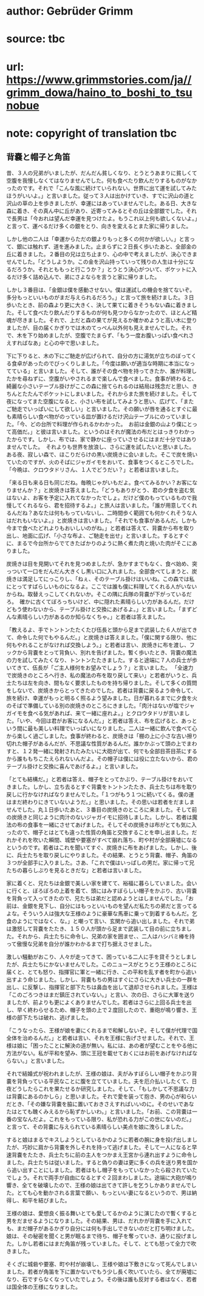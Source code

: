 # author: Gebrüder Grimm
# source: tbc
# url: https://www.grimmstories.com/ja//grimm_dowa/haino_to_boshi_to_tsunobue
# note: copyright of translation tbc

## 背嚢と帽子と角笛 

昔、３人の兄弟がいましたが、だんだん貧しくなり、とうとうあまりに貧しくて空腹を我慢しなくてはなりませんでした。何も食べたり飲んだりするものがなかったのです。それで「こんな風に続けていられない。世界に出て運を試してみたほうがいいよ。」と言いました。従って３人は出かけていき、すでに沢山の道と沢山の草の上を歩きましたが、幸運にはあっていませんでした。ある日、大きな森に着き、その真ん中に丘があり、近寄ってみるとその丘は全部銀でした。それで長男は「今おれは望んだ幸運を見つけたよ。もうこれ以上何も欲しくないよ。」と言って、運べるだけ多くの銀をとり、向きを変えるとまた家に帰りました。

しかし他の二人は「幸運からただの銀よりもっと多くの何かが欲しい。」と言って、銀には触れず、道を進みました。止まらずに２日長く歩いたあと、全部金の丘に着きました。２番目の兄は立ち止まり、心の中で考えましたが、決心できませんでした。「どうしようか。この金を沢山持っていって残りの人生は十分になるだろうか。それとももっと行こうか？」とうとう決心がついて、ポケットに入るだけ多く詰め込んで、弟にさよならを言うと家に帰りました。

しかし３番目は、「金銀は僕を感動させない。僕は運試しの機会を捨てないぞ。多分もっといいものがまだ与えられるだろう。」と言って旅を続けました。３日歩いたとき、前の森より更に大きく、決して果てに着きそうもない森に着きました。そして食べたり飲んだりするものが何も見つからなかったので、ほとんど精魂が尽きました。それで、上だと森の果てが見えるか確かめようと高い木に登りましたが、目の届くかぎりでは木のてっぺん以外何も見えませんでした。それで、木を下り始めましたが、空腹でたまらず、「もう一度お腹いっぱい食べれさえすればなあ」と心の中で思いました。

下に下りると、木の下にご馳走が広げられて、自分の方に湯気が立ちのぼってくる食卓があったのでびっくりしました。「今度は願いが適当な時期に本当になってている」と言いました。そして、誰がその食べ物を持ってきたか、誰が料理したかを尋ねずに、空腹がいやされるまで楽しんで食べました。食事が終わると、綺麗な小さいテーブル掛けがここの森に捨てられるのは結局は残念だと思い、きちんとたたんでポケットにしまいました。それからまた旅を続けました。そして夜になってまた空腹になると、小さい布を試してみようと思い、広げて、「またご馳走でいっぱいにして欲しい」と言いました。その願いが唇を通るとすぐに最も素晴らしい食べ物がのっている皿が置けるだけ沢山テーブルにのっていました。「今、どの台所で料理が作られるかわかった。　お前は金銀の山より僕にとって高価だ。」と彼は言いました。というのはそれが魔法の布だとはっきりわかったからです。しかし、布では、家で静かに座っていさせるにはまだ十分ではありませんでした。　それよりも世界を放浪し、さらに運を試したいと思いました。ある夜、寂しい森で、ほこりだらけの黒い炭焼きに会いました。そこで炭を焼いていたのですが、火のそばにジャガイモをおいて、食事をつくるところでした。「今晩は、クロウタドリさん、１人でどうだい？」と若者は言いました。

「来る日も来る日も同じだね。毎晩じゃがいもだよ。食べてみるかい？お客になりませんか？」と炭焼きは答えました。「どうもありがとう、君の夕食を盗む気はないよ、お客を予定に入れてなかったでしょ。だけど僕のもっているもので我慢してくれるなら、君を招待するよ。」と旅人は言いました。「誰が用意してくれるんだね？あなたは何ももっていないし、二時間歩く範囲ても何かくれそうな人はだれもいないよ。」と炭焼きは言いました。「それでも食事があるんだ。しかも今まで食べたどれよりもおいしいのがね。」と若者は答えて、背嚢から布を取り出し、地面に広げ、「小さな布よ、ご馳走を出せ」と言いました。するとすぐに、まるで今台所からでてきたばかりのように熱く煮た肉と焼いた肉がそこにありました。

炭焼きは目を見開いてそれを見つめましたが、急かすまでもなく、食べ始め、突っついて一口をだんだん大きくし黒い口に入れました。全部食べてしまうと、炭焼きは満足してにっこりし、「ねぇ、そのテーブル掛けはいいね。この森では私にとってすばらしいものになるよ。ここでは誰も僕に料理してくれる人がいないからね。取替えっこしてくれないか。そこの隅に兵隊の背嚢が下がっているだろ。　確かに古くてぼろっちいけど、中に隠れた素晴らしい力があるんだ。だけどもう使わないから、テーブル掛けと交換にあげるよ。」と言いました。「まずどんな素晴らしい力があるのか知らなくちゃ。」と若者は答えました。

「教えるよ、手でトントンたたくたび伍長と頭から足まで武装した６人が出てきて、命令した何でもやるんだ。」と炭焼きは答えました。「僕に関する限り、他に何もやれることがなければ交換しよう。」と若者は言い、炭焼きに布を渡し、フックから背嚢をとって背負い、別れを告げました。暫く歩いたとき、背嚢の魔法の力を試してみたくなり、トントンたたきました。すると途端に７人の兵士が歩いてきて、伍長が「ご主人様何をお望みでしょう？」と言いました。
「全速力で炭焼きのところへ行き、私の魔法の布を取り戻して来い」と若者がいうと、兵士たちは左を向き、間もなく要求したものを持ち帰りました。そして多くの質問をしないで、炭焼きからとってきたのでした。若者は背嚢に戻るよう命令して、旅を続け、幸運がもっと明るく照るよう望みました。日が暮れるまでに夕食を火のそばで準備している別の炭焼きのところにきました。「肉汁はないが塩でジャガイモを食べる気があれば、来て一緒に座れよ。」とクロウタドリが言いました。「いや、今回は君がお客になるんだ。」と若者は答え、布を広げると、あっという間に最も美しい料理でいっぱいになりました。二人は一緒に飲んで食べて心から楽しく過ごしました。食事が終わると、炭焼きは「棚の上に小さな古い擦り切れた帽子があるんだが、不思議な性質があるんだ。誰かかぶって頭の上でまわすと、１２発一緒に発射されたみたいに大砲が出て、何でも全部目茶目茶にするから誰ももちこたえられないんだよ。その帽子は僕には役に立たないから、君のテーブル掛けと交換に喜んであげるよ。」と言いました。

「とても結構だ。」と若者は答え、帽子をとってかぶり、テーブル掛けをおいてきました。しかし、立ち去るとすぐ背嚢をトントンたたき、兵士たちは布を取り戻しに行かなければなりませんでした。「１つがもう１つに続いてくる。僕の運はまだ終わりにきていないようだ。」と思いました。その思いは若者をだましませんでした。丸１日歩いたあと、３番目の炭焼きのところに来ました。そして前の炭焼きと同じように肉汁のないジャガイモに招待しました。しかし、若者は魔法の布の食事を一緒にさせてあげました。そしてその炭焼きは布がとても気に入ったので、帽子とはとても違った性質の角笛と交換することを申し出ました。だれかそれを吹いた瞬間、城壁や要塞がすべて崩れ落ち、町や村が全部廃墟になるというのです。若者はこれを聞いてすぐ、炭焼きに布をあげました。しかし、後に、兵士たちを取り戻しにやりました。その結果、とうとう背嚢、帽子、角笛の３つが全部手に入りました。さあ、「これで僕はいっぱしの男だ。家に帰って兄たちの暮らしぶりを見るときだな」と若者は言いました。

家に着くと、兄たちは金銀で美しい家を建てて、裕福に暮らしていました。会いに行くと、ぼろぼろの上着を着て、頭にはみすぼらしい帽子をかぶり、古い背嚢を背負って入ってきたので、兄たちは弟だと認めようとはしませんでした。「お前は、金銀を見下し、自分にはもっといいものを望んだ私たちの弟だと言ってるよな。そういう人は強大な王様のように豪華な馬車に乗って到着するもんだ。乞食のようにではなく、な。」と嘲って言い、玄関から追い出しました。それで弟は激怒して背嚢をたたき、１５０人が頭から足まで武装して目の前に立ちました。それから、兵士たちに命令し、兄弟の家を囲ませ、、二人はハシバミ棒を持って傲慢な兄弟を自分が誰かわかるまで打ち据えさせました。

激しい騒動がおこり、人々が走ってきて、困っている二人に手を貸そうとしましたが、兵士たちにかないませんでした。このニュースがとうとう王様のところに届くと、とても怒り、指揮官に軍と一緒に行き、この平和を乱す者を町から追い出すよう命じました。しかし、背嚢もちの男はすぐにさらに大きい兵士の一群を出し、に反撃し、指揮官と部下たちは鼻血を出して退却させられました。王様は「このごろつきはまだ鎮圧されていない。」と言い、次の日、さらに大軍を送りましたが、前よりも更によくありませんでした。若者はさらに上回る兵士を出し、早く終わらせるため、帽子を頭の上で２度回したので、重砲が鳴り響き、王様の部下たちは破れ、逃げました。

「こうなったら、王様が娘を妻にくれるまで和解しないぞ。そして僕が代理で国全体を治めるんだ。」と若者は言い、それを王様に告げさせました。それで、王様は娘に「困ったことに解決の道が無い。私には、あの者が望むことをやる他に方法がない。私が平和を望み、頭に王冠を載せておくにはお前をあげなければならない。」と言いました。

それで結婚式が祝われましたが、王様の娘は、夫がみすぼらしい帽子をかぶり背嚢を背負っている平民なことに腹を立てていました。夫を厄介払いしたくて、日夜どうしたらこれを果たせるか研究しました。そして、「もしかして不思議な力は背嚢にあるのかしら」と思いました。それで愛を装って抱き、男の心が和らいだとき、「その嫌な背嚢を脇に置いておきさえすればいいのに。そのせいであなたはとても醜くみえるから恥ずかしいわ。」と言いました。「お前、この背嚢は一番の宝なんだよ。これをもっている限り、私が恐れる力がこの世にないのだ。」と言って、その背嚢に与えられている素晴らしい美点を娘に洩らしました。

すると娘はまるでキスしようとしているかのように若者の腕に身を投げ出しましたが、巧妙に肩から背嚢を外しそれを持って逃げました。そして一人になると早速背嚢をたたき、兵士たちに前の主人をつかまえ王宮から連れ出すように命令しました。兵士たちは従いました。すると偽りの妻は更に多くの兵を送り男を国から追い出すことにしました。若者はもし帽子をもっていなかったら殺されていたでしょう。それで両手が自由になるとすぐ２回まわしました。途端に大砲が鳴り響き、全てを破壊したので、王様の娘は出てきて許しを乞うしかありませんでした。とても心を動かされる言葉で願い、もっといい妻になるというので、男は納得し、和平を結びました。

王様の娘は、愛想良く振る舞いとても愛してるかのように演じたので暫くすると男をだませるようになりました。その結果、男は、だれかが背嚢を手に入れても、まだ帽子があるかぎり自分には何も手出しできないのだと打ち明けました。娘は、その秘密を聞くと男が眠るまで待ち、帽子を奪っていき、通りに投げました。しかし若者にはまだ角笛が残っていました。そして、とても怒って全力で吹きました。

そくざに城砦や要塞、町や村が崩壊し、王様や娘は下敷きになって死んでしまいました。若者が角笛を下に置かないでもう少し長く吹いていたら、全てが廃墟になり、石ですらなくなっていたでしょう。その後は誰も反対する者はなく、若者は国全体の王様になりました。
